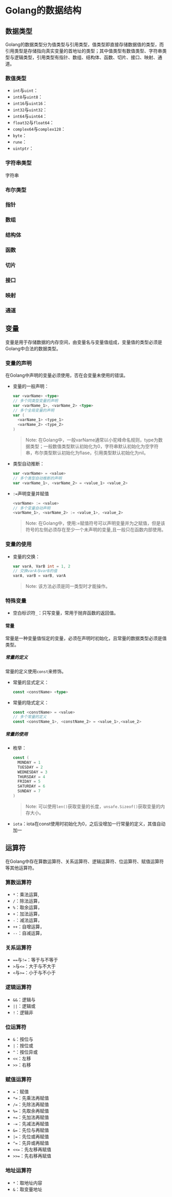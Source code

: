 # Golang的数据结构

[//]: # (__author__ = "Wenger Binning")
[//]: # (__version__ = "v0.0")

## 数据类型

Golang的数据类型分为值类型与引用类型，值类型即直接存储数据值的类型，而引用类型是存储指向真实变量的首地址的类型；其中值类型有数值类型、字符串类型与逻辑类型，引用类型有指针、数组、结构体、函数、切片、接口、映射、通道。

### 数值类型

* `int`与`uint`：
* `int8`与`uint8`：
* `int16`与`uint16`：
* `int32`与`uint32`：
* `int64`与`uint64`：
* `float32`与`float64`：
* `complex64`与`complex128`：
* `byte`：
* `rune`：
* `uintptr`：

### 字符串类型

字符串

### 布尔类型

### 指针

### 数组

### 结构体

### 函数

### 切片

### 接口

### 映射

### 通道

## 变量

变量是用于存储数据的内存空间，由变量名与变量值组成，变量值的类型必须是Golang中合法的数据类型。

### 变量的声明

在Golang中声明的变量必须使用，否在会变量未使用的错误。

* 变量的一般声明：

  ```go
  var <varName> <type>
  // 多个同类型变量的声明
  var <varName_1>, <varName_2> <type>
  // 多个全局变量的声明
  var (
	<varName_1> <type_1>
	<varName_2> <type_2>
  )
  ```

  > Note: 在Golang中，一般varName通常以小驼峰命名规则，type为数据类型；一般数值类型默认初始化为0，字符串默认初始化为空字符串，布尔类型默认初始化为flase，引用类型默认初始化为nil。

* 类型自动推断：

  ```go
  var <varName> = <value>
  // 多个类型自动推断的声明
  var <varName_1>, <varName_2> = <value_1> <value_2>
  ```

* `:=`声明变量并赋值

  ```go
  <varName> := <value>
  // 多个变量自动声明
  <varName_1>, <varName_2> := <value_1>, <value_2>
  ```

  > Note: 在Golang中，使用:=赋值符号可以声明变量并为之赋值，但是该符号的左侧必须存在至少一个未声明的变量,且一般只在函数内部使用。

### 变量的使用

* 变量的交换：

  ```go
  var varA, VarB int = 1, 2
  // 交换varA与varB的值
  varA, varB = varB, varA
  ```

  > Note: 该方法必须是同一类型时才能操作。


### 特殊变量


* 空白标识符`_`：只写变量，常用于抛弃函数的返回值。

#### 常量

常量是一种变量值恒定的变量，必须在声明时初始化，且常量的数据类型必须是值类型。

##### 常量的定义

常量的定义使用`const`来修饰。

* 常量的显式定义：

  
  ```go
  const <constName> <type>
  ```

* 常量的隐式定义：

  ```go
  const <constName> = <value>
  // 多个常量的定义
  const <constName_1>, <constName_2> = <value_1>,<value_2>
  ```

##### 常量的使用

* 枚举：

  ```go
  const (
 	MONDAY = 1
	TUESDAY = 2
	WEDNESDAY = 3
	THURSDAY = 4
	FRIDAY = 5
	SATURDAY = 6
	SUNDAY = 7
  )
  ```

  > Note: 可以使用`len()`获取变量的长度，`unsafe.Sizeof()`获取变量的内存大小。

* `iota`：iota在const使用时初始化为0，之后没增加一行常量的定义，其值自动加一

## 运算符

在Golang中存在算数运算符、关系运算符、逻辑运算符、位运算符、赋值运算符等其他运算符。

### 算数运算符

* `*`：乘法运算,
* `/`：除法运算，
* `%`：取余运算，
* `+`：加法运算，
* `-`：减法运算，
* `++`：自增运算，
* `--`：自减运算，

### 关系运算符

* `==`与`!=`：等于与不等于
* `>`与`<=`：大于与不大于
* `<`与`>=`：小于与不小于


### 逻辑运算符

* `&&`：逻辑与
* `||`：逻辑或
* `!`：逻辑非

### 位运算符

* `&`：按位与
* `|`：按位或
* `^`：按位异或
* `<<`：左移
* `>>`：右移

### 赋值运算符

* `=`：赋值
* `*=`：先乘法再赋值
* `/=`：先除法再赋值
* `%=`：先取余再赋值
* `+=`：先加法再赋值
* `-=`：先减法再赋值
* `&=`：先位与再赋值
* `|=`：先位或再赋值
* `^=`：先异或再赋值
* `<<=`：先左移再赋值
* `>>=`：先右移再赋值

### 地址运算符

* `*`：取地址内容
* `&`：取变量地址
